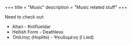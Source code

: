 +++
title = "Music"
description = "Music related stuff"
+++

Need to check out:

- Altari - Kröflueldar
- Hellish Form - Deathless
- Ὁπλίτης (Hoplite) - Ψ​ε​υ​δ​ο​μ​έ​ν​η (I Lied)
